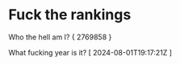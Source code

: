 # Fuck the rankings

Who the hell am I?
{ 2769858 }

What fucking year is it?
[ 2024-08-01T19:17:21Z ]
